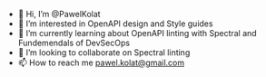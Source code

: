 - 👋 Hi, I’m @PawelKolat
- 👀 I’m interested in OpenAPI design and Style guides
- 🌱 I’m currently learning about OpenAPI linting with Spectral and Fundemendals of DevSecOps
- 💞️ I’m looking to collaborate on Spectral linting
- 📫 How to reach me pawel.kolat@gmail.com

<!---
PawelKolat/PawelKolat is a ✨ special ✨ repository because its `README.md` (this file) appears on your GitHub profile.
You can click the Preview link to take a look at your changes.
--->
